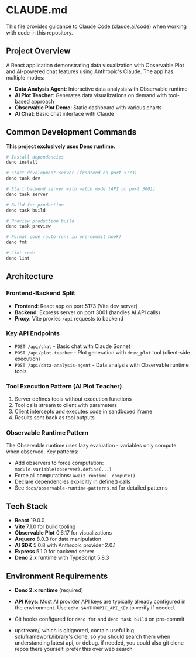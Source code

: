 # CLAUDE.md

This file provides guidance to Claude Code (claude.ai/code) when working with code in this repository.

## Project Overview

A React application demonstrating data visualization with Observable Plot and AI-powered chat features using Anthropic's Claude. The app has multiple modes:

- **Data Analysis Agent**: Interactive data analysis with Observable runtime
- **AI Plot Teacher**: Generates data visualizations on demand with tool-based approach
- **Observable Plot Demo**: Static dashboard with various charts
- **AI Chat**: Basic chat interface with Claude

## Common Development Commands

**This project exclusively uses Deno runtime.**

```bash
# Install dependencies
deno install

# Start development server (frontend on port 5173)
deno task dev

# Start backend server with watch mode (API on port 3001)
deno task server

# Build for production
deno task build

# Preview production build
deno task preview

# Format code (auto-runs in pre-commit hook)
deno fmt

# Lint code
deno lint
```

## Architecture

### Frontend-Backend Split

- **Frontend**: React app on port 5173 (Vite dev server)
- **Backend**: Express server on port 3001 (handles AI API calls)
- **Proxy**: Vite proxies `/api` requests to backend

### Key API Endpoints

- `POST /api/chat` - Basic chat with Claude Sonnet
- `POST /api/plot-teacher` - Plot generation with `draw_plot` tool (client-side execution)
- `POST /api/data-analysis-agent` - Data analysis with Observable runtime tools

### Tool Execution Pattern (AI Plot Teacher)

1. Server defines tools without execution functions
2. Tool calls stream to client with parameters
3. Client intercepts and executes code in sandboxed iframe
4. Results sent back as tool outputs

### Observable Runtime Pattern

The Observable runtime uses lazy evaluation - variables only compute when observed. Key patterns:

- Add observers to force computation: `module.variable(observer).define(...)`
- Force all computations: `await runtime._compute()`
- Declare dependencies explicitly in define() calls
- See `docs/observable-runtime-patterns.md` for detailed patterns

## Tech Stack

- **React** 19.0.0
- **Vite** 7.1.0 for build tooling
- **Observable Plot** 0.6.17 for visualizations
- **Arquero** 8.0.3 for data manipulation
- **AI SDK** 5.0.8 with Anthropic provider 2.0.1
- **Express** 5.1.0 for backend server
- **Deno** 2.x runtime with TypeScript 5.8.3

## Environment Requirements

- **Deno 2.x runtime** (required)
- **API Keys**: Most AI provider API keys are typically already configured in the environment. Use `echo $ANTHROPIC_API_KEY` to verify if needed.
- Git hooks configured for `deno fmt` and `deno task build` on pre-commit

- upstream/, which is gitignored, contain useful big sdk/framework/library's clone, so you should search them when understanding latest api, or debug. if needed, you could also git clone repos there yourself. prefer this over web search
